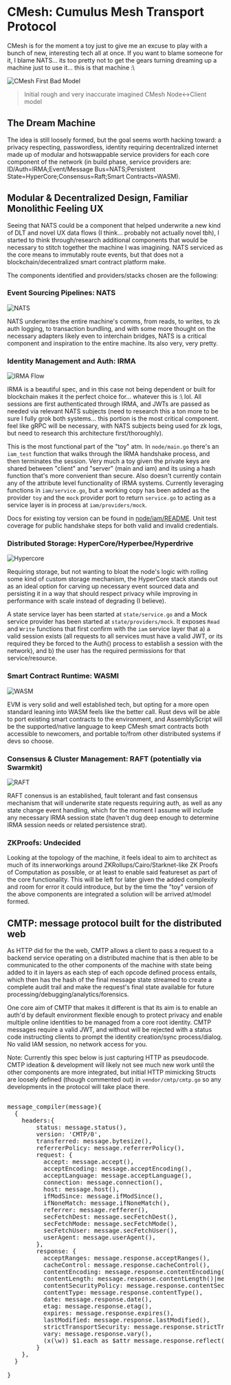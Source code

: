 # CMesh: Cumulus Mesh Transport Protocol

CMesh is for the moment a toy just to give me an excuse to play with a bunch of new, interesting tech all at once. If you want to blame someone for it, I blame NATS... its too pretty not to get the gears turning dreaming up a machine just to use it... this is that machine :\

![CMesh First Bad Model](assets/images/firstroughmodel.jpeg)

> Initial rough and very inaccurate imagined CMesh Node<->Client model

## The Dream Machine

The idea is still loosely formed, but the goal seems worth hacking toward: a privacy respecting, passwordless, identity requiring decentralized internet made up of modular and hotswappable service providers for each core component of the network (in build phase, service providers are: ID/Auth=IRMA;Event/Message Bus=NATS;Persistent State=HyperCore;Consensus=Raft;Smart Contracts=WASM).

## Modular & Decentralized Design, Familiar Monolithic Feeling UX

Seeing that NATS could be a component that helped underwrite a new kind of DLT and novel UX data flows (I think... probably not actually novel tbh), I started to think through/research additional components that would be necessary to stitch together the machine I was imagining. NATS serviced as the core means to immutably route events, but that does not a blockchain/decentralized smart contract platform make.

The components identified and providers/stacks chosen are the following:

### Event Sourcing Pipelines: NATS

![NATS](assets/images/NATS_logo.png)

NATS underwrites the entire machine's comms, from reads, to writes, to zk auth logging, to transaction bundling, and with some more thought on the necessary adapters likely even to interchain bridges, NATS is a critical component and inspiration to the entire machine. Its also very, very pretty.

### Identity Management and Auth: IRMA

![IRMA Flow](assets/images/irmaflow.png)

IRMA is a beautiful spec, and in this case not being dependent or built for blockchain makes it the perfect choice for... whatever this is :\ lol. All sessions are first authenticated through IRMA, and JWTs are passed as needed via relevant NATS subjects (need to research this a ton more to be sure I fully grok both systems... this portion is the most critical component. feel like gRPC will be necessary, with NATS subjects being used for zk logs, but need to research this architecture first/thoroughly).

This is the most functional part of the "toy" atm. In `node/main.go` there's an `iam_test` function that walks through the IRMA handshake process, and then terminates the session. Very much a toy given the private keys are shared between "client" and "server" (main and iam) and its using a hash function that's more convenient than secure. Also doesn't currently contain any of the attribute level functionality of IRMA systems. Currently leveraging functions in `iam/service.go`, but a working copy has been added as the provider `toy` and the `mock` provider port to return `service.go` to acting as a service layer is in process at `iam/providers/mock`.

Docs for existing toy version can be found in [node/iam/README](node/iam/README.md). Unit test coverage for public handshake steps for both valid and invalid credentials.

### Distributed Storage: HyperCore/Hyperbee/Hyperdrive

![Hypercore](assets/images/hypercore.png)

Requiring storage, but not wanting to bloat the node's logic with rolling some kind of custom storage mechanism, the HyperCore stack stands out as an ideal option for carving up necessary event sourced data and persisting it in a way that should respect privacy while improving in performance with scale instead of degrading (I believe).

A state service layer has been started at `state/service.go` and a Mock service provider has been started at `state/providers/mock`. It exposes `Read` and `Write` functions that first confirm with the `iam` service layer that a) a valid session exists (all requests to all services must have a valid JWT, or its required they be forced to the Auth() process to establish a session with the network), and b) the user has the required permissions for that service/resource.

### Smart Contract Runtime: WASMI

![WASM](assets/images/webassembly.jpeg)

EVM is very solid and well established tech, but opting for a more open standard leaning into WASM feels like the better call. Rust devs will be able to port existing smart contracts to the environment, and AssemblyScript will be the supported/native language to keep CMesh smart contracts both accessible to newcomers, and portable to/from other distributed systems if devs so choose.

### Consensus & Cluster Management: RAFT (potentially via Swarmkit)

![RAFT](assets/images/raft.gif)

RAFT conensus is an established, fault tolerant and fast consensus mechanism that will underwrite state requests requiring auth, as well as any state change event handling, which for the moment I assume will include any necessary IRMA session state (haven't dug deep enough to determine IRMA session needs or related persistence strat).

### ZKProofs: Undecided

Looking at the topology of the machine, it feels ideal to aim to architect as much of its innerworkings around ZKRollups/Cairo/Starknet-like ZK Proofs of Computation as possible, or at least to enable said featureset as part of the core functionality. This will be left for later given the added complexity and room for error it could introduce, but by the time the "toy" version of the above components are integrated a solution will be arrived at/model formed.

## CMTP: message protocol built for the distributed web

As HTTP did for the the web, CMTP allows a client to pass a request to a backend service operating on a distributed machine that is then able to be communicated to the other components of the machine with state being added to it in layers as each step of each opcode defined process entails, which then has the hash of the final message state streamed to create a complete audit trail and make the request's final state available for future processing/debugging/analytics/forensics.

One core aim of CMTP that makes it different is that its aim is to enable an auth'd by default environment flexible enough to protect privacy and enable multiple online identities to be managed from a core root identity. CMTP messages require a valid JWT, and without will be rejected with a status code instructing clients to prompt the identity creation/sync process/dialog. No valid IAM session, no network access for you.

Note: Currently this spec below is just capturing HTTP as pseudocode. CMTP ideation & development will likely not see much new work until the other components are more integrated, but initial HTTP mimicking Structs are loosely defined (though commented out) in `vendor/cmtp/cmtp.go` so any developments in the protocol will take place there.

<pre>

message_compiler(message){
  {
    headers:{
        status: message.status(),
        version: 'CMTP/0',
        transferred: message.bytesize(),
        referrerPolicy: message.referrerPolicy(),
        request: {
          accept: message.accept(),
          acceptEncoding: message.acceptEncoding(),
          acceptLanguage: message.acceptLanguage(),
          connection: message.connection(),
          host: message.host(),
          ifModSince: message.ifModSince(),
          ifNoneMatch: message.ifNoneMatch(),
          referrer: message.refferer(),
          secFetchDest: message.secFetchDest(),
          secFetchMode: message.secFetchMode(),
          secFetchUser: message.secFetchUser(),
          userAgent: message.userAgent(),
        },
        response: {
          acceptRanges: message.response.acceptRanges(),
          cacheControl: message.response.cacheControl(),
          contentEncoding: message.response.contentEncoding(),
          contentLength: message.response.contentLength()|message.response.bytesize(),
          contentSecurityPolicy: message.response.contentSecurityPolicy(),
          contentType: message.response.contentType(),
          date: message.response.date(),
          etag: message.response.etag(),
          expires: message.response.expires(),
          lastModified: message.response.lastModified(),
          strictTransportSecurity: message.response.strictTransportSecurity(),
          vary: message.response.vary(),
          (x(\w)) $1.each as $attr message.response.reflect($attr),
        }
    },
  }

}

</pre>

